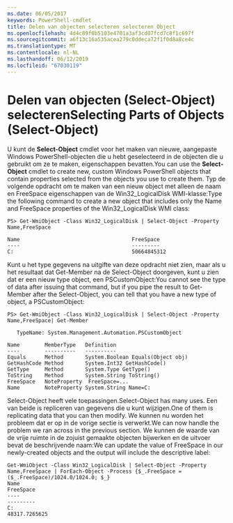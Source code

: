 ```yaml
---
ms.date: 06/05/2017
keywords: PowerShell-cmdlet
title: Delen van objecten selecteren selecteren Object
ms.openlocfilehash: 4d4c89f0b5103e4701a3af3cd07fcd7c8f1c697f
ms.sourcegitcommit: a6f13c16a535acea279c0ddeca72f1f0d8a8ce4c
ms.translationtype: MT
ms.contentlocale: nl-NL
ms.lasthandoff: 06/12/2019
ms.locfileid: "67030119"
---
```

# <a name="selecting-parts-of-objects-select-object"></a><span data-ttu-id="5a8ad-103">Delen van objecten (Select-Object) selecteren</span><span class="sxs-lookup"><span data-stu-id="5a8ad-103">Selecting Parts of Objects (Select-Object)</span></span>

<span data-ttu-id="5a8ad-104">U kunt de **Select-Object** cmdlet voor het maken van nieuwe, aangepaste Windows PowerShell-objecten die u hebt geselecteerd in de objecten die u gebruikt om ze te maken, eigenschappen bevatten.</span><span class="sxs-lookup"><span data-stu-id="5a8ad-104">You can use the **Select-Object** cmdlet to create new, custom Windows PowerShell objects that contain properties selected from the objects you use to create them.</span></span> <span data-ttu-id="5a8ad-105">Typ de volgende opdracht om te maken van een nieuw object met alleen de naam en FreeSpace eigenschappen van de Win32_LogicalDisk WMI-klasse:</span><span class="sxs-lookup"><span data-stu-id="5a8ad-105">Type the following command to create a new object that includes only the Name and FreeSpace properties of the Win32_LogicalDisk WMI class:</span></span>

```
PS> Get-WmiObject -Class Win32_LogicalDisk | Select-Object -Property Name,FreeSpace

Name                                    FreeSpace
----                                    ---------
C:                                      50664845312
```

<span data-ttu-id="5a8ad-106">Kunt u het type gegevens na uitgifte van deze opdracht niet zien, maar als u het resultaat dat Get-Member na de Select-Object doorgeven, kunt u zien dat er een nieuw type object, een PSCustomObject:</span><span class="sxs-lookup"><span data-stu-id="5a8ad-106">You cannot see the type of data after issuing that command, but if you pipe the result to Get-Member after the Select-Object, you can tell that you have a new type of object, a PSCustomObject:</span></span>

```
PS> Get-WmiObject -Class Win32_LogicalDisk | Select-Object -Property Name,FreeSpace| Get-Member

   TypeName: System.Management.Automation.PSCustomObject

Name        MemberType   Definition
----        ----------   ----------
Equals      Method       System.Boolean Equals(Object obj)
GetHashCode Method       System.Int32 GetHashCode()
GetType     Method       System.Type GetType()
ToString    Method       System.String ToString()
FreeSpace   NoteProperty  FreeSpace=...
Name        NoteProperty System.String Name=C:
```

<span data-ttu-id="5a8ad-107">Select-Object heeft vele toepassingen.</span><span class="sxs-lookup"><span data-stu-id="5a8ad-107">Select-Object has many uses.</span></span> <span data-ttu-id="5a8ad-108">Een van beide is repliceren van gegevens die u kunt wijzigen.</span><span class="sxs-lookup"><span data-stu-id="5a8ad-108">One of them is replicating data that you can then modify.</span></span> <span data-ttu-id="5a8ad-109">We kunnen nu worden het probleem dat er op in de vorige sectie is verwerkt.</span><span class="sxs-lookup"><span data-stu-id="5a8ad-109">We can now handle the problem we ran across in the previous section.</span></span> <span data-ttu-id="5a8ad-110">We kunnen de waarde van de vrije ruimte in de zojuist gemaakte objecten bijwerken en de uitvoer bevat de beschrijvende naam:</span><span class="sxs-lookup"><span data-stu-id="5a8ad-110">We can update the value of FreeSpace in our newly-created objects and the output will include the descriptive label:</span></span>

```
Get-WmiObject -Class Win32_LogicalDisk | Select-Object -Property Name,FreeSpace | ForEach-Object -Process {$_.FreeSpace = ($_.FreeSpace)/1024.0/1024.0; $_}
Name                                                                  FreeSpace
----                                                                  ---------
C:                                                                48317.7265625
```
